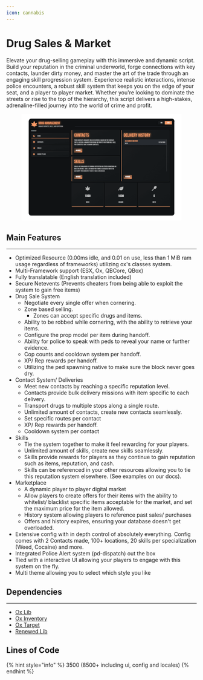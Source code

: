 ```yaml
---
icon: cannabis
---
```


# Drug Sales & Market

Elevate your drug-selling gameplay with this immersive and dynamic script. Build your reputation in the criminal underworld, forge connections with key contacts, launder dirty money, and master the art of the trade through an engaging skill progression system. Experience realistic interactions, intense police encounters, a robust skill system that keeps you on the edge of your seat, and a player to player market. Whether you're looking to dominate the streets or rise to the top of the hierarchy, this script delivers a high-stakes, adrenaline-filled journey into the world of crime and profit.

<figure><img src="../../.gitbook/assets/sales-gif.gif" alt=""><figcaption></figcaption></figure>

## Main Features

***

* Optimized Resource (0.00ms idle, and 0.01 on use, less than 1 MiB ram usage regardless of frameworks) utilizing ox's classes system.
* Multi-Framework support (ESX, Ox, QBCore, QBox)
* Fully translatable (English translation included)
* Secure Netevents (Prevents cheaters from being able to exploit the system to gain free items)
* Drug Sale System
  * Negotiate every single offer when cornering.
  * Zone based selling.
    * Zones can accept specific drugs and items.
  * Ability to be robbed while cornering, with the ability to retrieve your items.
  * Configure the prop model per item during handoff.
  * Ability for police to speak with peds to reveal your name or further evidence.
  * Cop counts and cooldown system per handoff.
  * XP/ Rep rewards per handoff.
  * Utilizing the ped spawning native to make sure the block never goes dry.
* Contact System/ Deliveries
  * Meet new contacts by reaching a specific reputation level.
  * Contacts provide bulk delivery missions with item specific to each delivery.
  * Transport drugs to multiple stops along a single route.
  * Unlimited amount of contacts, create new contacts seamlessly.
  * Set specific routes per contact
  * XP/ Rep rewards per handoff.
  * Cooldown system per contact
* Skills
  * Tie the system together to make it feel rewarding for your players.
  * Unlimited amount of skills, create new skills seamlessly.
  * Skills provide rewards for players as they continue to gain reputation such as items, reputation, and cash.
  * Skills can be referenced in your other resources allowing you to tie this reputation system elsewhere. (See examples on our docs).
* Marketplace
  * A dynamic player to player digital market
  * Allow players to create offers for their items with the ability to whitelist/ blacklist specific items acceptable for the market, and set the maximum price for the item allowed.
  * History system allowing players to reference past sales/ purchases
  * Offers and history expires, ensuring your database doesn't get overloaded.
* Extensive config with in depth control of absolutely everything. Config comes with 2 Contacts made, 100+ locations, 20 skills per specialization (Weed, Cocaine) and more.&#x20;
* Integrated Police Alert system (pd-dispatch) out the box
* Tied with a interactive UI allowing your players to engage with this system on the fly.
* Multi theme allowing you to select which style you like

## Dependencies

***

* [Ox Lib](https://github.com/overextended/ox_lib/releases)
* [Ox Inventory](https://github.com/overextended/ox_inventory/releases)
* [Ox Target](https://github.com/overextended/ox_target)
* [Renewed Lib](https://github.com/Renewed-Scripts/Renewed-Lib)

## Lines of Code

{% hint style="info" %}
3500 (8500+ including ui, config and locales)
{% endhint %}
